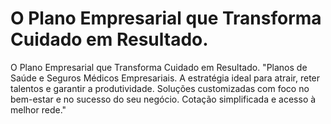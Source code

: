 # O Plano Empresarial que Transforma Cuidado em Resultado.
O Plano Empresarial que Transforma Cuidado em Resultado. "Planos de Saúde e Seguros Médicos Empresariais. A estratégia ideal para atrair, reter talentos e garantir a produtividade. Soluções customizadas com foco no bem-estar e no sucesso do seu negócio. Cotação simplificada e acesso à melhor rede."
